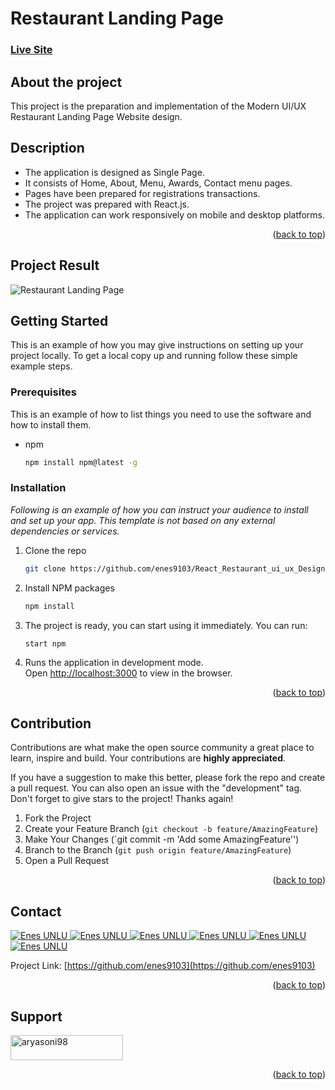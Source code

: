 # Restaurant Landing Page
### [Live Site](https://react-restaurant-ui-ux-design.vercel.app/)

## About the project
This project is the preparation and implementation of the Modern UI/UX Restaurant Landing Page Website design.

<!-- DESCRIPTION -->
## Description
- The application is designed as Single Page.
- It consists of Home, About, Menu, Awards, Contact menu pages.
- Pages have been prepared for registrations transactions.
- The project was prepared with React.js.
- The application can work responsively on mobile and desktop platforms.

<p align="right">(<a href="#top">back to top</a>)</p>

<!-- PROJECT RESULTS -->
## Project Result
![Restaurant Landing Page](https://i.ibb.co/5jxBKpw/image.png)

<!-- GETTING STARTED -->
## Getting Started

This is an example of how you may give instructions on setting up your project locally.
To get a local copy up and running follow these simple example steps.

### Prerequisites

This is an example of how to list things you need to use the software and how to install them.
* npm
  ```sh
  npm install npm@latest -g
  ```


### Installation

_Following is an example of how you can instruct your audience to install and set up your app. This template is not based on any external dependencies or services._
1. Clone the repo
   ```sh
   git clone https://github.com/enes9103/React_Restaurant_ui_ux_Design
   ```
2. Install NPM packages
   ```sh
   npm install
   ```

3. The project is ready, you can start using it immediately.
    You can run:

    `start npm`

4. Runs the application in development mode.\
    Open [http://localhost:3000](http://localhost:3000) to view in the browser.

<p align="right">(<a href="#top">back to top</a>)</p>

<!-- CONTRIBUTING -->
## Contribution

Contributions are what make the open source community a great place to learn, inspire and build. Your contributions are **highly appreciated**.

If you have a suggestion to make this better, please fork the repo and create a pull request. You can also open an issue with the "development" tag.
Don't forget to give stars to the project! Thanks again!

1. Fork the Project
2. Create your Feature Branch (`git checkout -b feature/AmazingFeature`)
3. Make Your Changes (`git commit -m 'Add some AmazingFeature'')
4. Branch to the Branch (`git push origin feature/AmazingFeature`)
5. Open a Pull Request

<p align="right">(<a href="#top">back to top</a>)</p>


<!-- CONTACT -->
## Contact

<a href="https://my-portfolio-page-resume.herokuapp.com/">
<img border="0" alt="Enes UNLU" src="https://img.icons8.com/external-itim2101-lineal-color-itim2101/40/000000/external-resume-business-recruitment-itim2101-lineal-color-itim2101.png"/>
</a>

<a href="https://www.linkedin.com/in/enesunlu/">
<img border="0" alt="Enes UNLU" src="https://img.icons8.com/doodle/40/000000/linkedin--v2.png"/>
</a>

<a href="https://twitter.com/Enes9103">
<img border="0" alt="Enes UNLU" src="https://img.icons8.com/nolan/40/twitter.png"/>
</a>

<a href="https://www.instagram.com/enesunlu0303/">
<img border="0" alt="Enes UNLU" src="https://img.icons8.com/doodle/38/000000/instagram--v1.png"/>
</a>

<a href="https://t.me/Enes9103">
<img border="0" alt="Enes UNLU" src="https://img.icons8.com/doodle/40/000000/telegram-app.png"/>
</a>

<a href="mailto:enes9103@gmail.com">
<img border="0" alt="Enes UNLU" src="https://img.icons8.com/doodle/38/000000/gmail-new.png"/>
</a>

Project Link: [https://github.com/enes9103](https://github.com/enes9103)
</p>

<p align="right">(<a href="#top">back to top</a>)</p>

<!-- SUPPORT -->
## Support

<p><a href="https://www.buymeacoffee.com/enes9103"> <img src="https://cdn.buymeacoffee.com/buttons/v2/default-yellow.png" height="40" width="180" alt="aryasoni98" /></a>

 <p align="right">(<a href="#top">back to top</a>)</p>
